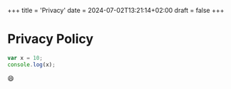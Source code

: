 +++
title = 'Privacy'
date = 2024-07-02T13:21:14+02:00
draft = false
+++

Privacy Policy
==============

```javascript 
var x = 10;
console.log(x);
```
:smile: